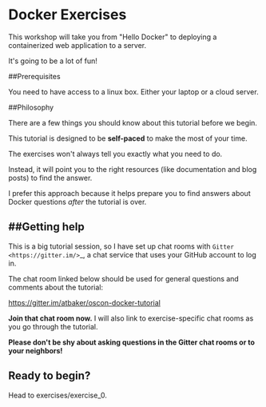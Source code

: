 # Docker Exercises


This workshop will take you from "Hello Docker" to deploying a containerized web application to a server. 

It's going to be a lot of fun!


##Prerequisites

You need to have access to a linux box. Either your laptop or a cloud server.


##Philosophy


There are a few things you should know about this tutorial before we begin.


This tutorial is designed to be **self-paced** to make the most of your time.

The exercises won't always tell you exactly what you need to do.

Instead, it will point you to the right resources (like documentation and blog posts) to find the answer. 

I prefer this approach because it helps prepare you to find answers about Docker questions *after* the tutorial is over.

##Getting help
------------

This is a big tutorial session, so I have set up chat rooms with `Gitter <https://gitter.im/>`_, a chat service that uses your GitHub account to log in.

The chat room linked below should be used for general questions and comments about the tutorial:

https://gitter.im/atbaker/oscon-docker-tutorial

**Join that chat room now.** I will also link to exercise-specific chat rooms as you go through the tutorial.

**Please don't be shy about asking questions in the Gitter chat rooms or to your neighbors!**

Ready to begin?
---------------

Head to exercises/exercise_0.
